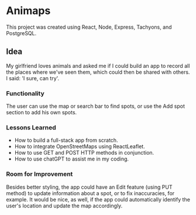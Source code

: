 # Animaps

This project was created using React, Node, Express, Tachyons, and PostgreSQL. 

## Idea

My girlfriend loves animals and asked me if I could build an app to record all the places where we've seen them, which could then be shared with others. I said: 'I sure, can try'.

### Functionality

The user can use the map or search bar to find spots, or use the Add spot section to add his own spots. 

### Lessons Learned

* How to build a full-stack app from scratch.
* How to integrate OpenStreetMaps using ReactLeaflet. 
* How to use GET and POST HTTP methods in conjunction. 
* How to use chatGPT to assist me in my coding.

### Room for Improvement

Besides better styling, the app could have an Edit feature (using PUT method) to update information about a spot, or to fix inaccuracies, for example.
It would be nice, as well, if the app could automatically identify the user's location and update the map accordingly. 
